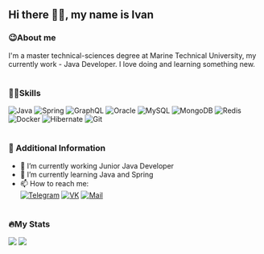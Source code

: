 <h2>Hi there 👋🏼, my name is Ivan</h2>
<h3>😉About me</h3>
I'm a master technical-sciences degree at Marine Technical University, my currently work - Java Developer.
I love doing and learning something new.
<h1></h1>
<h3>💪🏼Skills</h3>
<div>
    <img src="https://img.shields.io/badge/Java-black?style=for-the-badge&logo=Java" alt="Java"/>
    <img src="https://img.shields.io/badge/Spring-black?style=for-the-badge&logo=Spring" alt="Spring"/>
    <img src="https://img.shields.io/badge/GraphQL-black?style=for-the-badge&logo=GraphQL" alt="GraphQL"/>
    <img src="https://img.shields.io/badge/Oracle-black?style=for-the-badge&logo=Oracle" alt="Oracle"/>
    <img src="https://img.shields.io/badge/Mysql-black?style=for-the-badge&logo=Mysql" alt="MySQL"/>
    <img src="https://img.shields.io/badge/MongoDB-black?style=for-the-badge&logo=MongoDB" alt="MongoDB"/>
    <img src="https://img.shields.io/badge/Redis-black?style=for-the-badge&logo=Redis" alt="Redis"/>
    <img src="https://img.shields.io/badge/Docker-black?style=for-the-badge&logo=Docker" alt="Docker"/>
    <img src="https://img.shields.io/badge/Hibernate-black?style=for-the-badge&logo=Hibernate" alt="Hibernate"/>
    <img src="https://img.shields.io/badge/Git-black?style=for-the-badge&logo=Git" alt="Git"/>
</div>
<h1></h1>
<h3>📄 Additional Information</h3>
<ul>
    <li>🔭 I’m currently working Junior Java Developer</li>
    <li>🌱 I’m currently learning Java and Spring</li>
    <li>📫 How to reach me:
<div>
    <a href="https://t.me/coollappsus"><img
                src="https://img.shields.io/badge/Telegram-black?style=for-the-badge&logo=Telegram" alt="Telegram"></a>
    <a href="https://vk.com/id15169485"><img
                src="https://img.shields.io/badge/VK-black?style=for-the-badge&logo=VK" alt="VK"></a>
    <a href="mailto:nrdr.94@yandex.ru"><img
                src="https://img.shields.io/badge/Email-black?style=for-the-badge&logo=e" alt="Mail"></a>
</div>
</ul>
<h1></h1>
<h3>🔥My Stats</h3>
<img src="https://github-readme-stats.vercel.app/api/top-langs/?username=coollappsus&layout=compact&theme=vision-friendly-dark">
<img src="https://github-readme-streak-stats.herokuapp.com/?user=coollappsus&theme=dark&background=000000">

